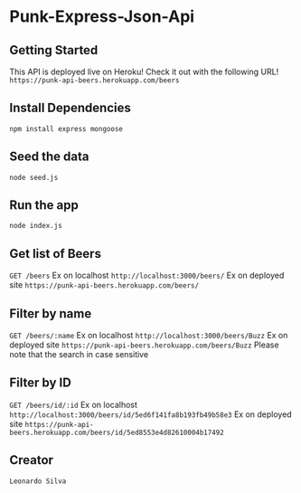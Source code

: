 # Punk-Express-Json-Api

## Getting Started
This API is deployed live on Heroku! Check it out with the following URL!
```https://punk-api-beers.herokuapp.com/beers```

## Install Dependencies
``` 
npm install express mongoose
```

## Seed the data
```node seed.js```

## Run the app
```node index.js```

## Get list of Beers
```GET /beers```
Ex on localhost ```http://localhost:3000/beers/```
Ex on deployed site ```https://punk-api-beers.herokuapp.com/beers/```

## Filter by name
```GET /beers/:name```
Ex on localhost ```http://localhost:3000/beers/Buzz```
Ex on deployed site ```https://punk-api-beers.herokuapp.com/beers/Buzz```
Please note that the search in case sensitive

## Filter by ID
```GET /beers/id/:id```
Ex on localhost ```http://localhost:3000/beers/id/5ed6f141fa8b193fb49b58e3```
Ex on deployed site ```https://punk-api-beers.herokuapp.com/beers/id/5ed8553e4d82610004b17492```

## Creator
```Leonardo Silva```




